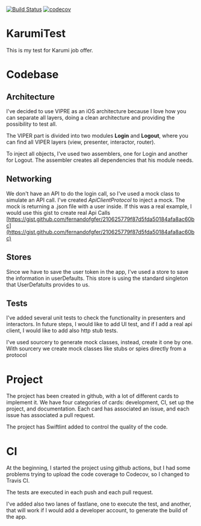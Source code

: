 [![Build Status](https://travis-ci.org/fernandofgfer/KarumiTest.svg?branch=master)](https://travis-ci.org/fernandofgfer/KarumiTest) [![codecov](https://codecov.io/gh/fernandofgfer/KarumiTest/branch/master/graph/badge.svg?token=Z3VHFR736O)](https://codecov.io/gh/fernandofgfer/KarumiTest)


# KarumiTest

This is my test for Karumi job offer. 

# Codebase
## Architecture

I've decided to use VIPRE as an iOS architecture because I love how you can separate all layers, doing a clean architecture and providing the possibility to test all.

The VIPER part is divided into two modules **Login** and **Logout**, where you can find all VIPER layers (view, presenter, interactor, router).

To inject all objects, I've used two assemblers, one for Login and another for Logout. The assembler creates all dependencies that his module needs.

## Networking

We don't have an API to do the login call, so I've used a mock class to simulate an API call. I've created *ApiClientProtocol* to inject a mock. The mock is returning a .json file with a user inside. If this was a real example, I would use this gist to create real Api Calls [https://gist.github.com/fernandofgfer/210625779f87d5fda50184afa8ac60bc](https://gist.github.com/fernandofgfer/210625779f87d5fda50184afa8ac60bc)

## Stores
Since we have to save the user token in the app, I've used a store to save the information in userDefaults. This store is using the standard singleton that UserDefatults provides to us.

## Tests

I've added several unit tests to check the functionality in presenters and interactors. In future steps, I would like to add UI test, and if I add a real api client, I would like to add also http stub tests.

I've used sourcery to generate mock classes, instead, create it one by one. With sourcery we create mock classes like stubs or spies directly from a protocol

# Project

The project has been created in github, with a lot of different cards to implement it. We have four categories of cards: development, CI, set up the project, and documentation. 
Each card has associated an issue, and each issue has associated a pull request.

The project has Swiftlint added to control the quality of the code.

# CI
At the beginning, I started the project using github actions, but I had some problems trying to upload the code coverage to Codecov, so I changed to Travis CI.

The tests are executed in each push and each pull request.

I've added also two lanes of fastlane, one to execute the test, and another, that will work if I would add a developer account, to generate the build of the app.
